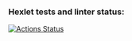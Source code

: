 ### Hexlet tests and linter status:
[![Actions Status](https://github.com/Mentavr/frontend-project-lvl3/workflows/hexlet-check/badge.svg)](https://github.com/Mentavr/frontend-project-lvl3/actions)